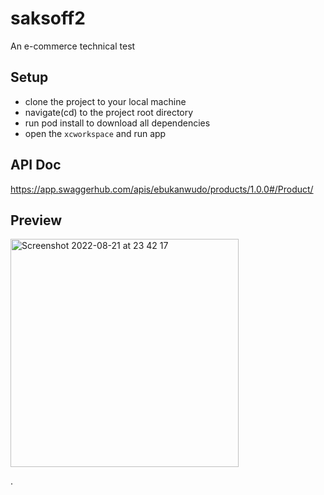 # saksoff2
An e-commerce technical test

## Setup
- clone the project to your local machine
- navigate(cd) to the project root directory
- run pod install to download all dependencies
- open the `xcworkspace` and run app

## API Doc

https://app.swaggerhub.com/apis/ebukanwudo/products/1.0.0#/Product/

## Preview

<img width="365" alt="Screenshot 2022-08-21 at 23 42 17" src="https://user-images.githubusercontent.com/39584544/185813900-e74cdaf2-0ebf-493b-bb4a-6b7c9cef61d8.png">

.
